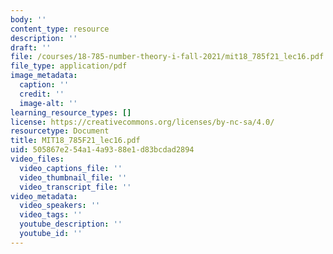 ```yaml
---
body: ''
content_type: resource
description: ''
draft: ''
file: /courses/18-785-number-theory-i-fall-2021/mit18_785f21_lec16.pdf
file_type: application/pdf
image_metadata:
  caption: ''
  credit: ''
  image-alt: ''
learning_resource_types: []
license: https://creativecommons.org/licenses/by-nc-sa/4.0/
resourcetype: Document
title: MIT18_785F21_lec16.pdf
uid: 505867e2-54a1-4a93-88e1-d83bcdad2894
video_files:
  video_captions_file: ''
  video_thumbnail_file: ''
  video_transcript_file: ''
video_metadata:
  video_speakers: ''
  video_tags: ''
  youtube_description: ''
  youtube_id: ''
---
```

